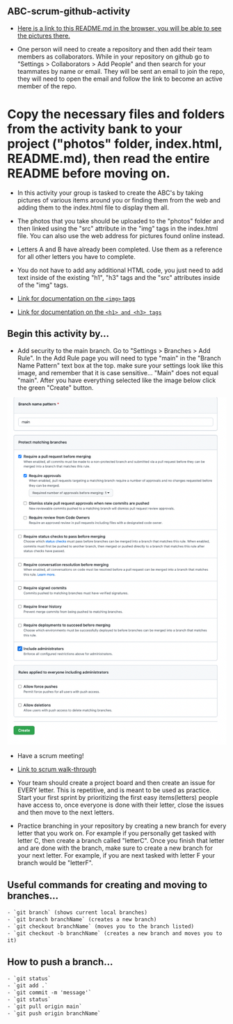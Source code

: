 ## ABC-scrum-github-activity ##

- [Here is a link to this README.md in the browser, you will be able to see the pictures there.](https://github.com/reanderson89/jfs-den2-activity-bank/tree/main/01-git-github-scrum/04-Scrum-Github-ABC-Activity)

- One person will need to create a repository and then add their team members as collaborators. While in your repository on github go to "Settings > Collaborators > Add People" and then search for your teammates by name or email. They will be sent an email to join the repo, they will need to open the email and follow the link to become an active member of the repo.

# Copy the necessary files and folders from the activity bank to your project ("photos" folder, index.html, README.md), then read the entire README before moving on. #

- In this activity your group is tasked to create the ABC's by taking pictures of various items around you or finding them from the web and adding them to the index.html file to display them all. 

- The photos that you take should be uploaded to the "photos" folder and then linked using the "src" attribute in the "img" tags in the index.html file. You can also use the web address for pictures found online instead.

- Letters A and B have already been completed. Use them as a reference for all other letters you have to complete. 

- You do not have to add any additional HTML code, you just need to add text inside of the existing "h1", "h3" tags and the "src" attributes inside of the "img" tags. 

- [Link for documentation on the `<img>` tags](https://www.w3schools.com/tags/tag_img.asp)

- [Link for documentation on the `<h1> and <h3> tags`](https://www.w3schools.com/tags/tag_img.asp)

## Begin this activity by... ##

- Add security to the main branch. Go to "Settings > Branches > Add Rule". In the Add Rule page you will need to type "main" in the "Branch Name Pattern" text box at the top. make sure your settings look like this image, and remember that it is case sensitive... "Main" does not equal "main". After you have everything selected like the image below click the green "Create" button.

![image](./photos/branch-security.png)

- Have a scrum meeting!

- [Link to scrum walk-through](https://docs.google.com/document/d/1vmgCw0jRXkeVc6nimG8Qp0-GQ_DNu4Huj05krMAiM6c/edit?usp=sharing")

- Your team should create a project board and then create an issue for EVERY letter. This is repetitive, and is meant to be used as practice. Start your first sprint by prioritizing the first easy items(letters) people have access to, once everyone is done with their letter, close the issues and then move to the next letters.

- Practice branching in your repository by creating a new branch for every letter that you work on. For example if you personally get tasked with letter C, then create a branch called "letterC". Once you finish that letter and are done with the branch, make sure to create a new branch for your next letter. For example, if you are next tasked with letter F your branch would be "letterF".

## Useful commands for creating and moving to branches...
    - `git branch` (shows current local branches)
    - `git branch branchName` (creates a new branch)
    - `git checkout branchName` (moves you to the branch listed)
    - `git checkout -b branchName` (creates a new branch and moves you to it)

## How to push a branch... 
    - `git status`
    - `git add .`
    - `git commit -m 'message'`
    - `git status`
    - `git pull origin main`
    - `git push origin branchName`


 


